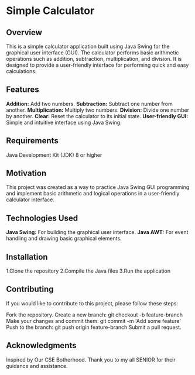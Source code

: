 # Simple Calculator
## Overview
This is a simple calculator application built using Java Swing for the graphical user interface (GUI). The calculator performs basic arithmetic operations such as addition, subtraction, multiplication, and division. It is designed to provide a user-friendly interface for performing quick and easy calculations.

## Features
**Addition:** Add two numbers.
**Subtraction:** Subtract one number from another.
**Multiplication:** Multiply two numbers.
**Division:** Divide one number by another.
**Clear:** Reset the calculator to its initial state.
**User-friendly GUI:** Simple and intuitive interface using Java Swing.

## Requirements
Java Development Kit (JDK) 8 or higher

## Motivation
This project was created as a way to practice Java Swing GUI programming and implement basic arithmetic and logical operations in a user-friendly calculator interface.

## Technologies Used
**Java Swing:** For building the graphical user interface.
**Java AWT:** For event handling and drawing basic graphical elements.

## Installation
1.Clone the repository
2.Compile the Java files
3.Run the application

## Contributing
If you would like to contribute to this project, please follow these steps:

Fork the repository.
Create a new branch: git checkout -b feature-branch
Make your changes and commit them: git commit -m 'Add some feature'
Push to the branch: git push origin feature-branch
Submit a pull request.

## Acknowledgments
Inspired by Our CSE Botherhood.
Thank you to my all SENIOR for their guidance and assistance.
